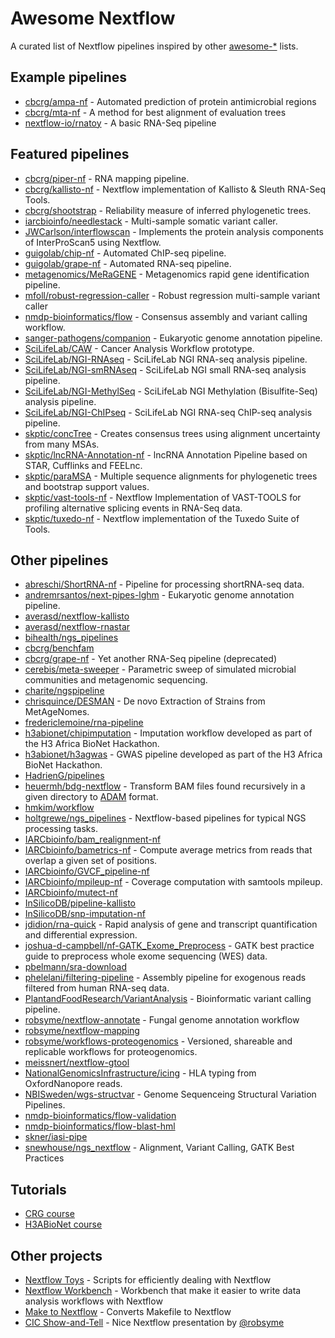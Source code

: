 Awesome Nextflow
=================

A curated list of Nextflow pipelines inspired by other [awesome-*](https://github.com/bayandin/awesome-awesomeness) lists.

Example pipelines
-------------------
* [cbcrg/ampa-nf](https://github.com/cbcrg/ampa-nf) - Automated prediction of protein antimicrobial regions
* [cbcrg/mta-nf](https://github.com/cbcrg/mta-nf) - A method for best alignment of evaluation trees
* [nextflow-io/rnatoy](https://github.com/nextflow-io/rnatoy) - A basic RNA-Seq pipeline

Featured pipelines
-------------------
* [cbcrg/piper-nf](https://github.com/cbcrg/piper-nf) - RNA mapping pipeline.
* [cbcrg/kallisto-nf](https://github.com/cbcrg/kallisto-nf) - Nextflow implementation of Kallisto & Sleuth RNA-Seq Tools.
* [cbcrg/shootstrap](https://github.com/cbcrg/shootstrap) - Reliability measure of inferred phylogenetic trees.
* [iarcbioinfo/needlestack](https://github.com/IARCbioinfo/needlestack) - Multi-sample somatic variant caller.
* [JWCarlson/interflowscan](https://bitbucket.org/JWCarlson/interflowscan) - Implements the protein analysis components of InterProScan5 using Nextflow.
* [guigolab/chip-nf](https://github.com/guigolab/chip-nf) - Automated ChIP-seq pipeline.
* [guigolab/grape-nf](https://github.com/guigolab/grape-nf) - Automated RNA-seq pipeline.
* [metagenomics/MeRaGENE](https://github.com/metagenomics/MeRaGENE) - Metagenomics rapid gene identification pipeline.
* [mfoll/robust-regression-caller](https://github.com/mfoll/robust-regression-caller) - Robust regression multi-sample variant caller
* [nmdp-bioinformatics/flow](https://github.com/nmdp-bioinformatics/flow) - Consensus assembly and variant calling workflow.
* [sanger-pathogens/companion](https://github.com/sanger-pathogens/companion) - Eukaryotic genome annotation pipeline.
* [SciLifeLab/CAW](https://github.com/SciLifeLab/CAW) - Cancer Analysis Workflow prototype.
* [SciLifeLab/NGI-RNAseq](https://github.com/SciLifeLab/NGI-RNAseq) - SciLifeLab NGI RNA-seq analysis pipeline.
* [SciLifeLab/NGI-smRNAseq](https://github.com/SciLifeLab/NGI-smRNAseq) - SciLifeLab NGI small RNA-seq analysis pipeline.
* [SciLifeLab/NGI-MethylSeq](https://github.com/SciLifeLab/NGI-MethylSeq) - SciLifeLab NGI Methylation (Bisulfite-Seq) analysis pipeline.
* [SciLifeLab/NGI-ChIPseq](https://github.com/SciLifeLab/NGI-ChIPseq) - SciLifeLab NGI RNA-seq ChIP-seq analysis pipeline.
* [skptic/concTree](https://github.com/skptic/concTree) - Creates consensus trees using alignment uncertainty from many MSAs.
* [skptic/lncRNA-Annotation-nf](https://github.com/skptic/lncRNA-Annotation-nf) - lncRNA Annotation Pipeline based on STAR, Cufflinks and FEELnc.
* [skptic/paraMSA](https://github.com/skptic/paraMSA/) - Multiple sequence alignments for phylogenetic trees and bootstrap support values.
* [skptic/vast-tools-nf](https://github.com/skptic/vast-tools-nf) - Nextflow Implementation of VAST-TOOLS for profiling alternative splicing events in RNA-Seq data.
* [skptic/tuxedo-nf](https://github.com/skptic/tuxedo-nf) - Nextflow implementation of the Tuxedo Suite of Tools.

Other pipelines
------------------
* [abreschi/ShortRNA-nf](https://github.com/abreschi/ShortRNA-nf) - Pipeline for processing shortRNA-seq data.
* [andremrsantos/next-pipes-lghm](https://github.com/andremrsantos/next-pipes-lghm) - Eukaryotic genome annotation pipeline.
* [averasd/nextflow-kallisto](https://github.com/AveraSD/nextflow-kallisto)
* [averasd/nextflow-rnastar](https://github.com/AveraSD/nextflow-rnastar)
* [bihealth/ngs_pipelines](https://github.com/bihealth/ngs_pipelines)
* [cbcrg/benchfam](https://github.com/cbcrg/benchfam)
* [cbcrg/grape-nf](https://github.com/cbcrg/grape-nf) - Yet another RNA-Seq pipeline (deprecated)
* [cerebis/meta-sweeper](https://github.com/cerebis/meta-sweeper) - Parametric sweep of simulated microbial communities and metagenomic sequencing.
* [charite/ngspipeline](https://github.com/charite/ngspipeline)
* [chrisquince/DESMAN](https://github.com/chrisquince/DESMAN) - De novo Extraction of Strains from MetAgeNomes.
* [fredericlemoine/rna-pipeline](https://github.com/fredericlemoine/rna-pipeline)
* [h3abionet/chipimputation](https://github.com/h3abionet/chipimputation) - Imputation workflow developed as part of the H3 Africa BioNet Hackathon.
* [h3abionet/h3agwas](https://github.com/h3abionet/h3agwas) - GWAS pipeline developed as part of the H3 Africa BioNet Hackathon.
* [HadrienG/pipelines](https://github.com/HadrienG/pipelines)
* [heuermh/bdg-nextflow](https://github.com/heuermh/bdg-nextflow) - Transform BAM files found recursively in a given directory to [ADAM](https://github.com/bigdatagenomics/adam) format.
* [hmkim/workflow](https://github.com/hmkim/workflow/tree/master/nextflow)
* [holtgrewe/ngs_pipelines](https://github.com/holtgrewe/ngs_pipelines) - Nextflow-based pipelines for typical NGS processing tasks.
* [IARCbioinfo/bam_realignment-nf](https://github.com/IARCbioinfo/bam_realignment-nf)
* [IARCbioinfo/bametrics-nf](https://github.com/IARCbioinfo/bametrics-nf) - Compute average metrics from reads that overlap a given set of positions.
* [IARCbioinfo/GVCF_pipeline-nf](https://github.com/IARCbioinfo/GVCF_pipeline-nf)
* [IARCbioinfo/mpileup-nf](https://github.com/IARCbioinfo/mpileup-nf) - Coverage computation with samtools mpileup.
* [IARCbioinfo/mutect-nf](https://github.com/IARCbioinfo/mutect-nf)
* [InSilicoDB/pipeline-kallisto](https://github.com/InSilicoDB/pipeline-kallisto/)
* [InSilicoDB/snp-imputation-nf](https://github.com/InSilicoDB/snp-imputation-nf)
* [jdidion/rna-quick](https://github.com/jdidion/rna-quick) - Rapid analysis of gene and transcript quantification and differential expression.
* [joshua-d-campbell/nf-GATK_Exome_Preprocess](https://github.com/joshua-d-campbell/nf-GATK_Exome_Preprocess) - GATK best practice guide to preprocess whole exome sequencing (WES) data.
* [pbelmann/sra-download](https://github.com/pbelmann/sra-download)
* [phelelani/filtering-pipeline](https://github.com/phelelani/filtering-pipeline) - Assembly pipeline for exogenous reads filtered from human RNA-seq data.
* [PlantandFoodResearch/VariantAnalysis](https://github.com/PlantandFoodResearch/VariantAnalysis) - Bioinformatic variant calling pipeline.
* [robsyme/nextflow-annotate](https://github.com/robsyme/nextflow-annotate) - Fungal genome annotation workflow
* [robsyme/nextflow-mapping](https://github.com/robsyme/nextflow-mapping)
* [robsyme/workflows-proteogenomics](https://github.com/robsyme/workflows-proteogenomics) - Versioned, shareable and replicable workflows for proteogenomics.
* [meissnert/nextflow-gtool](https://github.com/meissnert/nextflow-gtool)
* [NationalGenomicsInfrastructure/icing](https://github.com/NationalGenomicsInfrastructure/icing) - HLA typing from OxfordNanopore reads.
* [NBISweden/wgs-structvar](https://github.com/NBISweden/wgs-structvar) - Genome Sequenceing Structural Variation Pipelines.
* [nmdp-bioinformatics/flow-validation](https://github.com/nmdp-bioinformatics/flow-validation) 
* [nmdp-bioinformatics/flow-blast-hml](https://github.com/nmdp-bioinformatics/flow-blast-hml)
* [skner/iasi-pipe](https://github.com/skner/iasi-pipe)
* [snewhouse/ngs_nextflow](https://github.com/snewhouse/ngs_nextflow) - Alignment, Variant Calling, GATK Best Practices

Tutorials 
----------
* [CRG course](https://github.com/nextflow-io/crg-course-nov16)
* [H3ABioNet course](https://github.com/shaze/nextflow-course)

Other projects 
---------------
* [Nextflow Toys](https://github.com/tdelhomme/nextflow_toys) - Scripts for efficiently dealing with Nextflow
* [Nextflow Workbench](http://campagnelab.org/software/nextflow-workbench/) - Workbench that make it easier to write data analysis workflows with Nextflow
* [Make to Nextflow](https://github.com/lindenb/xml-patch-make/wiki/Tabix) - Converts Makefile to Nextflow
* [CIC Show-and-Tell](https://cdn.rawgit.com/robsyme/nextflow-intro/4615e5a/index.html) - Nice Nextflow presentation by [@robsyme](https://github.com/robsyme) 
